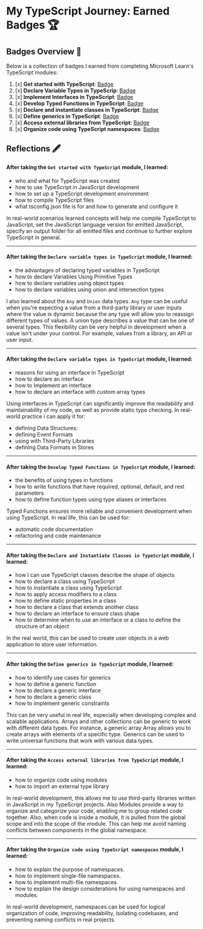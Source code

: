 # My TypeScript Journey: Earned Badges 🏆

## Badges Overview 📜

Below is a collection of badges I earned from completing Microsoft Learn's TypeScript modules:

1. [x] **Get started with TypeScript**: [Badge](https://learn.microsoft.com/api/achievements/share/en-us/alexey888888-9179/24FHW9MV?sharingId=7354EA968FA6E449)
2. [x] **Declare Variable Types in TypeScrip**: [Badge](https://learn.microsoft.com/api/achievements/share/en-us/alexey888888-9179/N7CUTGRF?sharingId=7354EA968FA6E449)
3. [x] **Implement Interfaces in TypeScript**: [Badge](https://learn.microsoft.com/api/achievements/share/en-us/alexey888888-9179/8RGHJDXW?sharingId=7354EA968FA6E449)
4. [x] **Develop Typed Functions in TypeScript**: [Badge](https://learn.microsoft.com/api/achievements/share/en-us/alexey888888-9179/QDRQUYGE?sharingId=7354EA968FA6E449)
5. [x] **Declare and instantiate classes in TypeScript**: [Badge](https://learn.microsoft.com/api/achievements/share/en-us/alexey888888-9179/9NS3WGDU?sharingId=7354EA968FA6E449)
6. [x] **Define generics in TypeScript**: [Badge](https://learn.microsoft.com/api/achievements/share/en-us/alexey888888-9179/DGQL39RJ?sharingId=7354EA968FA6E449)
7. [x] **Access external libraries from TypeScript**: [Badge](https://learn.microsoft.com/api/achievements/share/en-us/alexey888888-9179/J6EGZZJT?sharingId=7354EA968FA6E449)
8. [x] **Organize code using TypeScript namespaces**: [Badge](https://learn.microsoft.com/api/achievements/share/en-us/alexey888888-9179/9NSW972U?sharingId=7354EA968FA6E449)

## Reflections 🖋️

#### After taking the `Get started with TypeScript` module, I learned:

- who and what for TypeScript was created
- how to use TypeScript in JavaScript development
- how to set up a TypeScript development environment
- how to compile TypeScript files
- what tsconfig.json file is for and how to generate and configure it

In real-world scenarios learned concepts will help me сompile TypeScript to JavaScript, set the JavaScript language version for emitted JavaScript, specify an output folder for all emitted files and continue to further explore TypeScript in general.

---

#### After taking the `Declare variable types in TypeScript` module, I learned:

- the advantages of declaring typed variables in TypeScript
- how to declare Variables Using Primitive Types
- how to declare variables using object types
- how to declare variables using union and intersection types

I also learned about the `Any` and `Union` data types. `Any` type can be useful when you're expecting a value from a third-party library or user inputs where the value is dynamic because the any type will allow you to reassign different types of values. A union type describes a value that can be one of several types. This flexibility can be very helpful in development when a value isn't under your control. For example, values from a library, an API or user input.

---

#### After taking the `Declare variable types in TypeScript` module, I learned:

- reasons for using an interface in TypeScript
- how to declare an interface
- how to Implement an interface
- how to declare an interface with custom array types

Using interfaces in TypeScript can significantly improve the readability and maintainability of my code, as well as provide static type checking. In real-world practice i can apply it for:

- defining Data Structures:
- defining Event Formats
- using with Third-Party Libraries
- defining Data Formats in Stores

---

#### After taking the `Develop Typed Functions in TypeScript` module, I learned:

- the benefits of using types in functions
- how to write functions that have required, optional, default, and rest parameters
- how to define function types using type aliases or interfaces

Typed Functions ensures more reliable and convenient development when using TypeScript. In real life, this can be used for:

- automatic code documentation
- refactoring and code maintenance

---

#### After taking the `Declare and Instantiate Classes in TypeScript` module, I learned:

- how I can use TypeScript classes describe the shape of objects
- how to declare a class using TypeScript
- how to instantiate a class using TypeScript
- how to apply access modifiers to a class
- how to define static properties in a class
- how to declare a class that extends another class
- how to declare an interface to ensure class shape
- how to determine when to use an interface or a class to define the structure of an object

In the real world, this can be used to create user objects in a web application to store user information.

---

#### After taking the `Define generics in TypeScript` module, I learned:

- how to identify use cases for generics
- how to define a generic function
- how to declare a generic interface
- how to declare a generic class
- how to implement generic constraints

This can be very useful in real life, especially when developing complex and scalable applications. Arrays and other collections can be generic to work with different data types. For instance, a generic array Array<T> allows you to create arrays with elements of a specific type. Generics can be used to write universal functions that work with various data types.

---

#### After taking the `Access external libraries from TypeScript` module, I learned:

- how to organize code using modules
- how to import an external type library

In real-world development, this allows me to use third-party libraries written in JavaScript in my TypeScript projects. Also Modules provide a way to organize and categorize your code, enabling me to group related code together. Also, when code is inside a module, it is pulled from the global scope and into the scope of the module. This can help me avoid naming conflicts between components in the global namespace.

---

#### After taking the `Organize code using TypeScript namespaces` module, I learned:

- how to explain the purpose of namespaces.
- how to implement single-file namespaces.
- how to implement multi-file namespaces.
- how to explain the design considerations for using namespaces and modules.

In real-world development, namespaces can be used for logical organization of code, improving readability, isolating codebases, and preventing naming conflicts in real projects.
